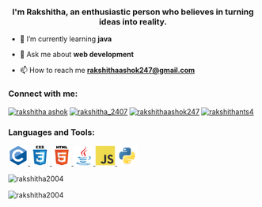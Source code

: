 <h3 align="center">I'm Rakshitha, an enthusiastic person who believes in turning ideas into reality.</h3>

- 🌱 I’m currently learning **java**

- 💬 Ask me about **web development**

- 📫 How to reach me **rakshithaashok247@gmail.com**

<h3 align="left">Connect with me:</h3>
<p align="left">
<a href="https://linkedin.com/in/rakshitha ashok" target="blank"><img align="center" src="https://raw.githubusercontent.com/rahuldkjain/github-profile-readme-generator/master/src/images/icons/Social/linked-in-alt.svg" alt="rakshitha ashok" height="30" width="40" /></a>
<a href="https://www.codechef.com/users/rakshitha_2407" target="blank"><img align="center" src="https://cdn.jsdelivr.net/npm/simple-icons@3.1.0/icons/codechef.svg" alt="rakshitha_2407" height="30" width="40" /></a>
<a href="https://www.leetcode.com/rakshithaashok247" target="blank"><img align="center" src="https://raw.githubusercontent.com/rahuldkjain/github-profile-readme-generator/master/src/images/icons/Social/leet-code.svg" alt="rakshithaashok247" height="30" width="40" /></a>
<a href="https://auth.geeksforgeeks.org/user/rakshithants4" target="blank"><img align="center" src="https://raw.githubusercontent.com/rahuldkjain/github-profile-readme-generator/master/src/images/icons/Social/geeks-for-geeks.svg" alt="rakshithants4" height="30" width="40" /></a>
</p>

<h3 align="left">Languages and Tools:</h3>
<p align="left"> <a href="https://www.cprogramming.com/" target="_blank" rel="noreferrer"> <img src="https://raw.githubusercontent.com/devicons/devicon/master/icons/c/c-original.svg" alt="c" width="40" height="40"/> </a> <a href="https://www.w3schools.com/css/" target="_blank" rel="noreferrer"> <img src="https://raw.githubusercontent.com/devicons/devicon/master/icons/css3/css3-original-wordmark.svg" alt="css3" width="40" height="40"/> </a> <a href="https://www.w3.org/html/" target="_blank" rel="noreferrer"> <img src="https://raw.githubusercontent.com/devicons/devicon/master/icons/html5/html5-original-wordmark.svg" alt="html5" width="40" height="40"/> </a> <a href="https://www.java.com" target="_blank" rel="noreferrer"> <img src="https://raw.githubusercontent.com/devicons/devicon/master/icons/java/java-original.svg" alt="java" width="40" height="40"/> </a> <a href="https://developer.mozilla.org/en-US/docs/Web/JavaScript" target="_blank" rel="noreferrer"> <img src="https://raw.githubusercontent.com/devicons/devicon/master/icons/javascript/javascript-original.svg" alt="javascript" width="40" height="40"/> </a> <a href="https://www.python.org" target="_blank" rel="noreferrer"> <img src="https://raw.githubusercontent.com/devicons/devicon/master/icons/python/python-original.svg" alt="python" width="40" height="40"/> </a> </p>

<p><img align="center" src="https://github-readme-stats.vercel.app/api/top-langs?username=rakshitha2004&show_icons=true&locale=en&layout=compact" alt="rakshitha2004" /></p>

<p><img align="center" src="https://github-readme-streak-stats.herokuapp.com/?user=rakshitha2004&" alt="rakshitha2004" /></p>
